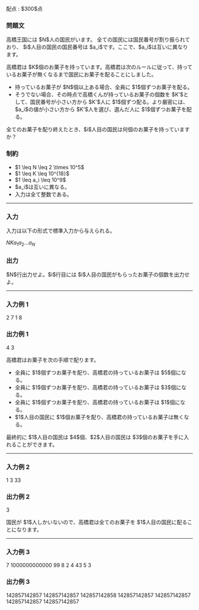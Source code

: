
<div>

<span>

<span>

<p>
配点 : $300$点
</p>

<div>

<section>

### **問題文**

<p>
高橋王国には $N$人の国民がいます。 全ての国民には国民番号が割り振られており、 $i$人目の国民の国民番号は $a_i$です。ここで、$a_i$は互いに異なります。
</p>

<p>
高橋君は $K$個のお菓子を持っています。高橋君は次のルールに従って、持っているお菓子が無くなるまで国民にお菓子を配ることにしました。
</p>

<ul>

<li>
持っているお菓子が $N$個以上ある場合、全員に $1$個ずつお菓子を配る。
</li>

<li>
そうでない場合、その時点で高橋くんが持っているお菓子の個数を $K'$として、国民番号が小さい方から $K'$人に $1$個ずつ配る。より厳密には、$a_i$の値が小さい方から $K'$人を選び、選んだ人に $1$個ずつお菓子を配る。
</li>

</ul>

<p>
全てのお菓子を配り終えたとき、$i$人目の国民は何個のお菓子を持っていますか？
</p>

</section>

</div>

<div>

<section>

### **制約**

<ul>

<li>
$1 \leq N \leq 2 \times 10^5$
</li>

<li>
$1 \leq K \leq 10^{18}$
</li>

<li>
$1 \leq a_i \leq 10^9$
</li>

<li>
$a_i$は互いに異なる。
</li>

<li>
入力は全て整数である。
</li>

</ul>

</section>

</div>

---

<div>

<div>

<section>

### **入力**

<p>
入力は以下の形式で標準入力から与えられる。
</p>

<div>

$N$$K$$a_1$$a_2$$\ldots$$a_N$
</div>

</section>

</div>

<div>

<section>

### **出力**

<p>
$N$行出力せよ。$i$行目には $i$人目の国民がもらったお菓子の個数を出力せよ。
</p>

</section>

</div>

</div>

---

<div>

<section>

### **入力例 1**

<div>

2 7
1 8

</div>

</section>

</div>

<div>

<section>

### **出力例 1**

<div>

4
3

</div>

<p>
高橋君はお菓子を次の手順で配ります。
</p>

<ul>

<li>
全員に $1$個ずつお菓子を配り、高橋君の持っているお菓子は $5$個になる。
</li>

<li>
全員に $1$個ずつお菓子を配り、高橋君の持っているお菓子は $3$個になる。
</li>

<li>
全員に $1$個ずつお菓子を配り、高橋君の持っているお菓子は $1$個になる。
</li>

<li>
$1$人目の国民に $1$個お菓子を配り、高橋君の持っているお菓子は無くなる。
</li>

</ul>

<p>
最終的に $1$人目の国民は $4$個、$2$人目の国民は $3$個のお菓子を手に入れることができます。
</p>

</section>

</div>

---

<div>

<section>

### **入力例 2**

<div>

1 3
33

</div>

</section>

</div>

<div>

<section>

### **出力例 2**

<div>

3

</div>

<p>
国民が $1$人しかいないので、高橋君は全てのお菓子を $1$人目の国民に配ることになります。
</p>

</section>

</div>

---

<div>

<section>

### **入力例 3**

<div>

7 1000000000000
99 8 2 4 43 5 3

</div>

</section>

</div>

<div>

<section>

### **出力例 3**

<div>

142857142857
142857142857
142857142858
142857142857
142857142857
142857142857
142857142857

</div>

</section>

</div>

</span>

</span>

</div>
